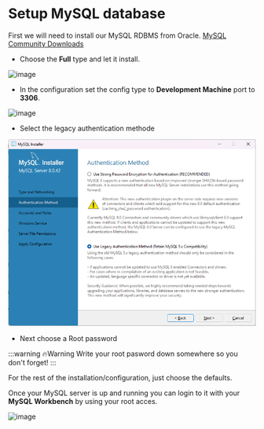 # Setup MySQL database

First we will need to install our MySQL RDBMS from Oracle. [MySQL Community Downloads](https://dev.mysql.com/downloads/installer/)

* Choose the **Full** type and let it install.

![image](./images/image1.png)

* In the configuration set the config type to **Development Machine** port to **3306**.

![image](./images/image2.png)

* Select the legacy authentication methode

![image](./images/image4.png)

* Next choose a Root password 

:::warning 🔥Warning
Write your root pasword down somewhere so you don't forget!
:::

For the rest of the installation/configuration, just choose the defaults.

Once your MySQL server is up and running you can login to it with your **MySQL Workbench** by using your root acces.

![image](./images/image3.png)
